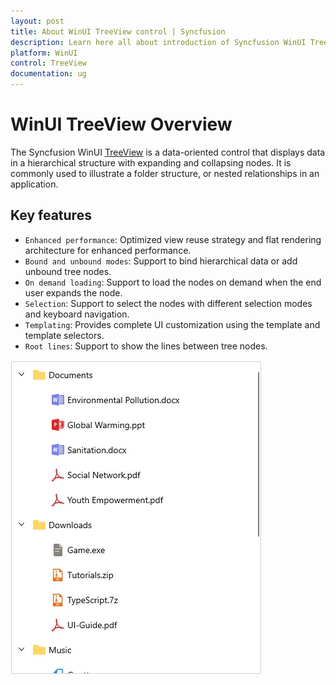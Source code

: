 ```yaml
---
layout: post
title: About WinUI TreeView control | Syncfusion
description: Learn here all about introduction of Syncfusion WinUI TreeView control and more details.
platform: WinUI
control: TreeView
documentation: ug
---
```


# WinUI TreeView Overview

The Syncfusion WinUI [TreeView](https://help.syncfusion.com/cr/winui/Syncfusion.UI.Xaml.TreeView.SfTreeView.html) is a data-oriented control that displays data in a hierarchical structure with expanding and collapsing nodes. It is commonly used to illustrate a folder structure, or nested relationships in an application. 

## Key features

* `Enhanced performance`: Optimized view reuse strategy and flat rendering architecture for enhanced performance.
* `Bound and unbound modes`: Support to bind hierarchical data or add unbound tree nodes.
* `On demand loading`: Support to load the nodes on demand when the end user expands the node.
* `Selection`: Support to select the nodes with different selection modes and keyboard navigation.
* `Templating`: Provides complete UI customization using the template and template selectors.
* `Root lines`: Support to show the lines between tree nodes.

![Overview of WinUI TreeView](Overview_images/Overview_image.jpg)

